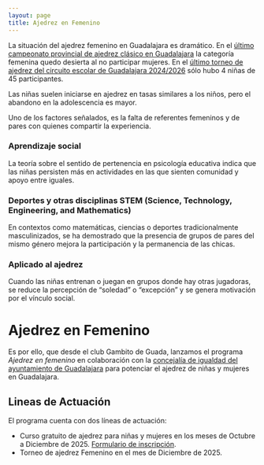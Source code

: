 ```yaml
---
layout: page
title: Ajedrez en Femenino
---
```


La situación del ajedrez femenino en Guadalajara es dramático. En el [último campeonato provincial de ajedrez clásico en Guadalajara](https://info64.org/cto-provincial-de-ajedrez-estandar-abs-fem-y-vet-guadalaja-2025/standings) la categoría femenina quedo desierta al no participar mujeres. En el [último torneo de ajedrez del circuito escolar de Guadalajara 2024/2026](https://info64.org/circuito-provincial-escolar-guadalajara-2025-jadraque) sólo hubo 4 niñas de 45 participantes.

Las niñas suelen iniciarse en ajedrez en tasas similares a los niños, pero el abandono en la adolescencia es mayor. 

Uno de los factores señalados, es la falta de referentes femeninos y de pares con quienes compartir la experiencia.

### Aprendizaje social

La teoría sobre el sentido de pertenencia en psicología educativa indica que las niñas persisten más en actividades en las que sienten comunidad y apoyo entre iguales.

### Deportes y otras disciplinas STEM (Science, Technology, Engineering, and Mathematics)

En contextos como matemáticas, ciencias o deportes tradicionalmente masculinizados, se ha demostrado que la presencia de grupos de pares del mismo género mejora la participación y la permanencia de las chicas.

### Aplicado al ajedrez

Cuando las niñas entrenan o juegan en grupos donde hay otras jugadoras, se reduce la percepción de “soledad” o “excepción” y se genera motivación por el vínculo social.

# Ajedrez en Femenino

Es por ello, que desde el club Gambito de Guada, lanzamos el programa _Ajedrez en femenino_ en colaboración con la [concejalía de igualdad del ayuntamiento de Guadalajara](https://www.guadalajara.es/es/ayuntamiento/servicios/igualdad/) para potenciar el ajedrez de niñas y mujeres en Guadalajara.

## Lineas de Actuación

El programa cuenta con dos líneas de actuación:

- Curso gratuito de ajedrez para niñas y mujeres en los meses de Octubre a Diciembre de 2025. [Formulario de inscripción](https://docs.google.com/forms/d/1m1m331MDMvuu9yV5Zfpr41WixyZOEcJo4Zu5PUrBSxA/edit?pli=1).
- Torneo de ajedrez Femenino en el mes de Diciembre de 2025.


